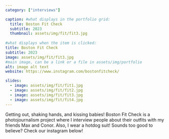 ```yaml
---
category: ["interviews"]

caption: #what displays in the portfolio grid:
  title: Boston Fit Check
  subtitle: 2023
  thumbnail: assets/img/fit/fit3.jpg
  
#what displays when the item is clicked:
title: Boston Fit Check
subtitle: 2023
image: assets/img/fit/fit3.jpg
#main image, can be a link or a file in assets/img/portfolio
alt: image alt text
website: https://www.instagram.com/bostonfitcheck/ 

slides:
  - image: assets/img/fit/fit1.jpg
  - image: assets/img/fit/fit2.jpg
  - image: assets/img/fit/fit3.jpg
  - image: assets/img/fit/fit4.jpg
---
```


Getting out, shaking hands, and kissing babies! Boston Fit Check is a photojournalism project where I interview people about their outfits with my friends Max and Conor. Also, I wear a hotdog suit! Sounds too good to believe? Check our instagram below!